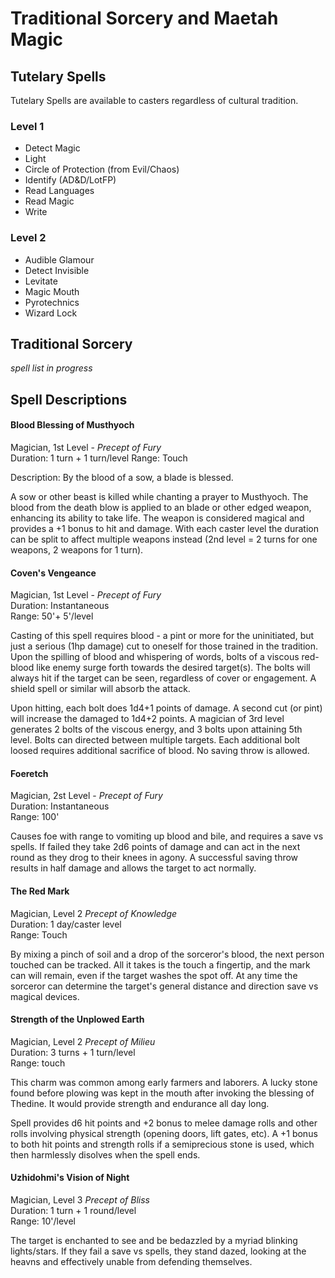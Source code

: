 # Traditional Sorcery and Maetah Magic

## Tutelary Spells
Tutelary Spells are available to casters regardless of cultural tradition.

### Level 1
* Detect Magic
* Light
* Circle of Protection (from Evil/Chaos)
* Identify (AD&D/LotFP)
* Read Languages
* Read Magic
* Write

### Level 2
* Audible Glamour
* Detect Invisible
* Levitate
* Magic Mouth
* Pyrotechnics
* Wizard Lock

## Traditional Sorcery
_spell list in progress_


## Spell Descriptions

#### Blood Blessing of Musthyoch
Magician, 1st Level - _Precept of Fury_  
Duration: 1 turn + 1 turn/level 
Range: Touch 

Description: By the blood of a sow, a blade is blessed.

A sow or other beast is killed while chanting a prayer to Musthyoch. The blood from the death blow is applied to an blade or other edged weapon, enhancing its ability to take life. The weapon is considered magical and provides a +1 bonus to hit and damage.  With each caster level the duration can be split to affect multiple weapons instead (2nd level = 2 turns for one weapons, 2 weapons for 1 turn).

#### Coven's Vengeance
Magician, 1st Level - _Precept of Fury_  
Duration: Instantaneous  
Range: 50'+ 5'/level  

Casting of this spell requires blood - a pint or more for the uninitiated, but just a serious (1hp damage) cut to oneself for those trained in the tradition.  Upon the spilling of blood and whispering of words, bolts of a viscous red-blood like enemy surge forth towards the desired target(s).  The bolts will always hit if the target can be seen, regardless of cover or engagement.  A shield spell or similar will absorb the attack.

Upon hitting, each bolt does 1d4+1 points of damage.  A second cut (or pint) will increase the damaged to 1d4+2 points. A magician of 3rd level generates 2 bolts of the viscous energy, and 3 bolts upon attaining 5th level.  Bolts can directed between multiple targets.  Each additional bolt loosed requires additional sacrifice of blood. No saving throw is allowed.


#### Foeretch
Magician, 2st Level - _Precept of Fury_  
Duration: Instantaneous  
Range: 100'  

Causes foe with range to vomiting up blood and bile, and requires a save vs spells.  If failed they take 2d6 points of damage and can act in the next round as they drog to their knees in agony. A successful saving throw results in half damage and allows the target to act normally.

#### The Red Mark
Magician, Level 2 _Precept of Knowledge_  
Duration: 1 day/caster level  
Range: Touch  

By mixing a pinch of soil and a drop of the sorceror's blood, the next person touched can be tracked. All it takes is the touch a fingertip, and the mark can will remain, even if the target washes the spot off. At any time the sorceror can determine the target's general distance and direction save vs magical devices.

#### Strength of the Unplowed Earth  
Magician, Level 2 _Precept of Milieu_  
Duration: 3 turns + 1 turn/level  
Range: touch  

This charm was common among early farmers and laborers. A lucky stone found before plowing was kept in the mouth after invoking the blessing of Thedine. It would provide strength and endurance all day long.

Spell provides d6 hit points and  +2 bonus to melee damage rolls and other rolls involving physical strength (opening doors, lift gates, etc).  A +1 bonus to both  hit points and strength  rolls if a semiprecious stone is used, which then harmlessly disolves when the spell ends.

#### Uzhidohmi's Vision of Night
Magician, Level 3 _Precept of Bliss_  
Duration: 1 turn + 1 round/level  
Range: 10'/level

The target is enchanted to see and be bedazzled by a myriad blinking lights/stars. If they fail a save vs spells, they stand dazed, looking at the heavns and effectively unable from defending themselves.